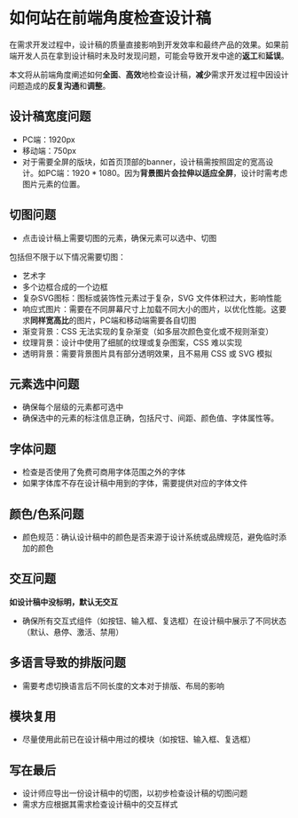 # 如何站在前端角度检查设计稿

在需求开发过程中，设计稿的质量直接影响到开发效率和最终产品的效果。如果前端开发人员在拿到设计稿时未及时发现问题，可能会导致开发中途的**返工**和**延误**。

本文将从前端角度阐述如何**全面**、**高效**地检查设计稿，**减少**需求开发过程中因设计问题造成的**反复沟通**和**调整**。

## 设计稿宽度问题

- PC端：1920px
- 移动端：750px
- 对于需要全屏的版块，如首页顶部的banner，设计稿需按照固定的宽高设计。如PC端：1920 * 1080。因为**背景图片会拉伸以适应全屏**，设计时需考虑图片元素的位置。

## 切图问题

- 点击设计稿上需要切图的元素，确保元素可以选中、切图

包括但不限于以下情况需要切图：

- 艺术字
- 多个边框合成的一个边框
- 复杂SVG图标：图标或装饰性元素过于复杂，SVG 文件体积过大，影响性能
- 响应式图片：需要在不同屏幕尺寸上加载不同大小的图片，以优化性能。这要求**同样宽高比**的图片，PC端和移动端需要各自切图
- 渐变背景：CSS 无法实现的复杂渐变（如多层次颜色变化或不规则渐变）
- 纹理背景：设计中使用了细腻的纹理或复杂图案，CSS 难以实现
- 透明背景：需要背景图片具有部分透明效果，且不易用 CSS 或 SVG 模拟

## 元素选中问题

- 确保每个层级的元素都可选中
- 确保选中的元素的标注信息正确，包括尺寸、间距、颜色值、字体属性等。

## 字体问题

- 检查是否使用了免费可商用字体范围之外的字体
- 如果字体库不存在设计稿中用到的字体，需要提供对应的字体文件

## 颜色/色系问题

- 颜色规范：确认设计稿中的颜色是否来源于设计系统或品牌规范，避免临时添加的颜色

## 交互问题

**如设计稿中没标明，默认无交互**

- 确保所有交互式组件（如按钮、输入框、复选框）在设计稿中展示了不同状态（默认、悬停、激活、禁用）

## 多语言导致的排版问题

- 需要考虑切换语言后不同长度的文本对于排版、布局的影响

## 模块复用

- 尽量使用此前已在设计稿中用过的模块（如按钮、输入框、复选框）

## 写在最后

- 设计师应导出一份设计稿中的切图，以初步检查设计稿的切图问题
- 需求方应根据其需求检查设计稿中的交互样式
